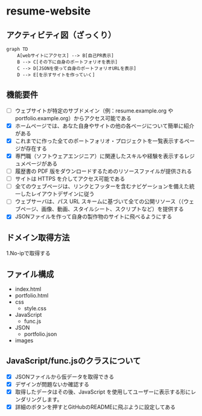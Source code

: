 # resume-website

## アクティビティ図（ざっくり）
```mermaid
graph TD
    A[webサイトにアクセス] --> B[自己PR表示]
    B --> C[その下に自身のポートフォリオを表示]
    C --> D[JSONを使って自身のポートフォリオURLを表示]
    D --> E[を示すサイトを作っていく]

```

## 機能要件

- [ ] ウェブサイトが特定のサブドメイン（例：resume.example.org や portfolio.example.org）からアクセス可能である
- [x] ホームページでは、あなた自身やサイトの他の各ページについて簡単に紹介がある
- [x] これまでに作った全てのポートフォリオ・プロジェクトを一覧表示するページが存在する
- [x] 専門職（ソフトウェアエンジニア）に関連したスキルや経験を表示するレジュメページがある
- [ ] 履歴書の PDF 版をダウンロードするためのリソースファイルが提供される
- [ ] サイトは HTTPS を介してアクセス可能である
- [ ] 全てのウェブページは、リンクとフッターを含むナビゲーションを備えた統一したレイアウトデザインに従う
- [ ] ウェブサーバは、パス URL スキームに基づいて全ての公開リソース（（ウェブページ、画像、動画、スタイルシート、スクリプトなど）を提供する
- [x] JSONファイルを作って自身の製作物のサイトに飛べるようにする

## ドメイン取得方法
1.No-ipで取得する

## ファイル構成
- index.html
- portfolio.html
- css
    - style.css
- JavaScript
    - func.js
- JSON
    - portfolio.json
- images

## JavaScript/func.jsのクラスについて
- [x] JSONファイルから仮データを取得できる
- [x] デザインが問題ないか確認する
- [x] 取得したデータはその後、JavaScript を使用してユーザーに表示する形にレンダリングします。
- [x] 詳細のボタンを押すとGitHubのREADMEに飛ぶように設定してある    
